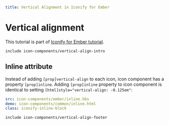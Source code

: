```yaml
title: Vertical Alignment in Iconify for Ember
```

# Vertical alignment

This tutorial is part of [Iconify for Ember tutorial](./index.md).

`include icon-components/vertical-align-intro`

## Inline attribute

Instead of adding `[prop]vertical-align` to each icon, icon component has a property `[prop]inline`. Adding `[prop]inline` property to icon component is identical to setting `[html]style="vertical-align: -0.125em"`:

```yaml
src: icon-components/ember/inline.hbs
demo: icon-components/common/inline.html
class: iconify-inline-block
```

`include icon-components/vertical-align-footer`
